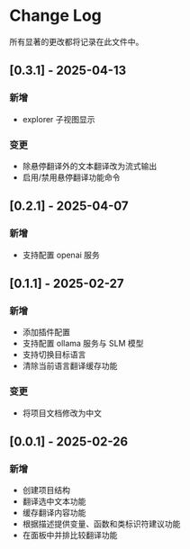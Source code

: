 # Change Log

所有显著的更改都将记录在此文件中。

## [0.3.1] - 2025-04-13

### 新增

-   explorer 子视图显示

### 变更

-   除悬停翻译外的文本翻译改为流式输出
-   启用/禁用悬停翻译功能命令

## [0.2.1] - 2025-04-07

### 新增

-   支持配置 openai 服务

## [0.1.1] - 2025-02-27

### 新增

-   添加插件配置
-   支持配置 ollama 服务与 SLM 模型
-   支持切换目标语言
-   清除当前语言翻译缓存功能

### 变更

-   将项目文档修改为中文

## [0.0.1] - 2025-02-26

### 新增

-   创建项目结构
-   翻译选中文本功能
-   缓存翻译内容功能
-   根据描述提供变量、函数和类标识符建议功能
-   在面板中并排比较翻译功能
